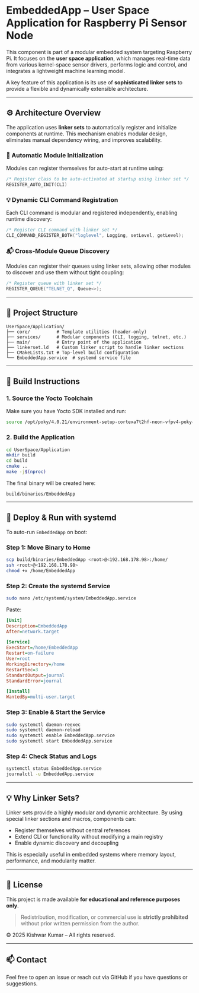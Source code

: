 # EmbeddedApp – User Space Application for Raspberry Pi Sensor Node

This component is part of a modular embedded system targeting Raspberry Pi.
It focuses on the **user space application**, which manages real-time data from various kernel-space sensor drivers, performs logic and control, and integrates a lightweight machine learning model.

A key feature of this application is its use of **sophisticated linker sets** to provide a flexible and dynamically extensible architecture.

---

## ⚙️ Architecture Overview

The application uses **linker sets** to automatically register and initialize components at runtime. This mechanism enables modular design, eliminates manual dependency wiring, and improves scalability.

### 🔁 Automatic Module Initialization

Modules can register themselves for auto-start at runtime using:

```cpp
/* Register class to be auto-activated at startup using linker set */
REGISTER_AUTO_INIT(CLI)
```

### 💡 Dynamic CLI Command Registration

Each CLI command is modular and registered independently, enabling runtime discovery:

```cpp
/* Register CLI command with linker set */
CLI_COMMAND_REGISTER_BOTH("loglevel", Logging, setLevel, getLevel);
```

### 📬 Cross-Module Queue Discovery

Modules can register their queues using linker sets, allowing other modules to discover and use them without tight coupling:

```cpp
/* Register queue with linker set */
REGISTER_QUEUE("TELNET_Q", Queue<>);
```

---

## 🧱 Project Structure

```
UserSpace/Application/
├── core/          # Template utilities (header-only)
├── services/      # Modular components (CLI, logging, telnet, etc.)
├── main/          # Entry point of the application
├── linkerset.ld   # Custom linker script to handle linker sections
├── CMakeLists.txt # Top-level build configuration
└── EmbeddedApp.service  # systemd service file
```

---

## 🧪 Build Instructions

### 1. Source the Yocto Toolchain

Make sure you have Yocto SDK installed and run:

```bash
source /opt/poky/4.0.21/environment-setup-cortexa7t2hf-neon-vfpv4-poky-linux-gnueabi
```

### 2. Build the Application

```bash
cd UserSpace/Application
mkdir build
cd build
cmake ..
make -j$(nproc)
```

The final binary will be created here:

```
build/binaries/EmbeddedApp
```

---

## 🔄 Deploy & Run with systemd

To auto-run `EmbeddedApp` on boot:

### Step 1: Move Binary to Home

```bash
scp build/binaries/EmbeddedApp <root>@<192.168.178.98>:/home/
ssh <root>@<192.168.178.98>
chmod +x /home/EmbeddedApp
```

### Step 2: Create the systemd Service

```bash
sudo nano /etc/systemd/system/EmbeddedApp.service
```

Paste:

```ini
[Unit]
Description=EmbeddedApp
After=network.target

[Service]
ExecStart=/home/EmbeddedApp
Restart=on-failure
User=root
WorkingDirectory=/home
RestartSec=3
StandardOutput=journal
StandardError=journal

[Install]
WantedBy=multi-user.target
```

### Step 3: Enable & Start the Service

```bash
sudo systemctl daemon-reexec
sudo systemctl daemon-reload
sudo systemctl enable EmbeddedApp.service
sudo systemctl start EmbeddedApp.service
```

### Step 4: Check Status and Logs

```bash
systemctl status EmbeddedApp.service
journalctl -u EmbeddedApp.service
```

---

## 💡 Why Linker Sets?

Linker sets provide a highly modular and dynamic architecture. By using special linker sections and macros, components can:

- Register themselves without central references
- Extend CLI or functionality without modifying a main registry
- Enable dynamic discovery and decoupling

This is especially useful in embedded systems where memory layout, performance, and modularity matter.

---

## 📄 License

This project is made available **for educational and reference purposes only**.

> Redistribution, modification, or commercial use is **strictly prohibited** without prior written permission from the author.

© 2025 Kishwar Kumar – All rights reserved.

---

## 📫 Contact

Feel free to open an issue or reach out via GitHub if you have questions or suggestions.

